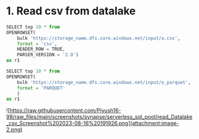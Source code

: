 # 1. Read csv from datalake


```python
SELECT top 10 * from 
OPENROWSET(
    bulk 'https://storage_name.dfs.core.windows.net/input/a.csv',
    format = 'csv',
    HEADER_ROW = TRUE,
    PARSER_VERSION = '2.0') 
as r1
```


```python
SELECT top 10 * from 
OPENROWSET(
    bulk 'https://storage_name.dfs.core.windows.net/input/a_parquet',
    format = 'PARQUET'
    ) 
as r1
```

![https://raw.githubusercontent.com/Piyush16-98/raw_files/main/screenshots/synapse/serverless_sql_pool/read_Datalake_csv_Screenshot%202023-08-16%20191926.png](attachment:image-2.png)
